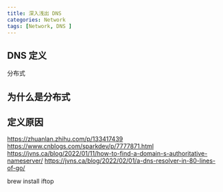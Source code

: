 ```yaml
---
title: 深入浅出 DNS
categories: Network
tags: [Network, DNS ]
---
```


## DNS 定义
  
分布式

## 为什么是分布式

## 定义原因

https://zhuanlan.zhihu.com/p/133417439
https://www.cnblogs.com/sparkdev/p/7777871.html
https://jvns.ca/blog/2022/01/11/how-to-find-a-domain-s-authoritative-nameserver/
https://jvns.ca/blog/2022/02/01/a-dns-resolver-in-80-lines-of-go/


brew install iftop
